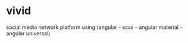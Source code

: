 # vivid
social media network platform using (angular - scss - angular material - angular universal)
